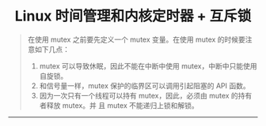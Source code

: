 # <center> Linux 时间管理和内核定时器 + 互斥锁
> 在使用 mutex 之前要先定义一个 mutex 变量。在使用 mutex 的时候要注意如下几点：
>1. mutex 可以导致休眠，因此不能在中断中使用 mutex，中断中只能使用自旋锁。
>2. 和信号量一样，mutex 保护的临界区可以调用引起阻塞的 API 函数。
>3. 因为一次只有一个线程可以持有 mutex，因此，必须由 mutex 的持有者释放 mutex。并
且 mutex 不能递归上锁和解锁。
---

